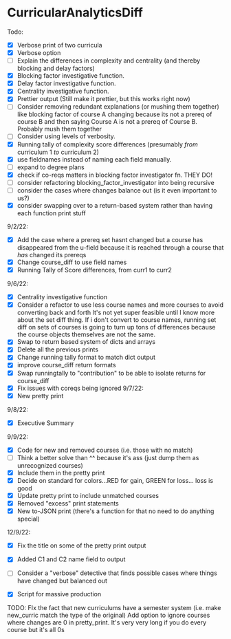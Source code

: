 # CurricularAnalyticsDiff
Todo:
- [x] Verbose print of two curricula
- [x] Verbose option
- [ ] Explain the differences in complexity and centrality (and thereby blocking and delay factors)
- [x] Blocking factor investigative function.
- [x] Delay factor investigative function.
- [x] Centrality investigative function.
- [x] Prettier output (Still make it prettier, but this works right now)
- [ ] Consider removing redundant explanations (or mushing them together) like blocking factor of course A changing because its not a prereq of course B and then saying Course A is not a prereq of Course B. Probably mush them together
- [ ] Consider using levels of verbosity.
- [x] Running tally of complexity score differences (presumably *from* curriculum 1 *to* curriculum 2)
- [x] use fieldnames instead of naming each field manually.
- [ ] expand to degree plans
- [x] check if co-reqs matters in blocking factor investigator fn. THEY DO!
- [ ] consider refactoring blocking_factor_investigator into being recursive
- [ ] consider the cases where changes balance out (is it even important to us?)
- [x] consider swapping over to a return-based system rather than having each function print stuff

9/2/22:
- [x] Add the case where a prereq set hasnt changed but a course has disappeared from the u-field because it is reached through a course that *has* changed its prereqs
- [x] Change course_diff to use field names
- [x] Running Tally of Score differences, from curr1 to curr2

9/6/22:
- [x] Centrality investigative function
- [x] Consider a refactor to use less course names and more courses to avoid converting back and forth
    It's not yet super feasible until I know more about the set diff thing. If i don't convert to course names, running set diff on sets of courses is going to turn up tons of differences because the course objects themselves are not the same.
- [x] Swap to return based system of dicts and arrays
- [x] Delete all the previous prints
- [x] Change running tally format to match dict output
- [x] improve course_diff return formats
- [x] Swap runningtally to "contribution" to be able to isolate returns for course_diff
- [x] Fix issues with coreqs being ignored
9/7/22:
- [x] New pretty print

9/8/22:
- [x] Executive Summary

9/9/22:
- [x] Code for new and removed courses (i.e. those with no match)
- [ ] Think a better solve than ^^ because it's ass (just dump them as unrecognized courses)
- [x] Include them in the pretty print
- [x] Decide on standard for colors...RED for gain, GREEN for loss... loss is good
- [x] Update pretty print to include unmatched courses
- [x] Removed "excess" print statements
- [x] New to-JSON print (there's a function for that no need to do anything special)

12/9/22:
- [x] Fix the title on some of the pretty print output
- [x] Added C1 and C2 name field to output
- [ ] Consider a "verbose" detective that finds possible cases where things have changed but balanced out
- [x] Script for massive production


TODO:
FIx the fact that new curriculums have a semester system (i.e. make new_curric match the type of the original)
Add option to ignore courses where changes are 0 in pretty_print. It's very very long if you do every course but it's all 0s
